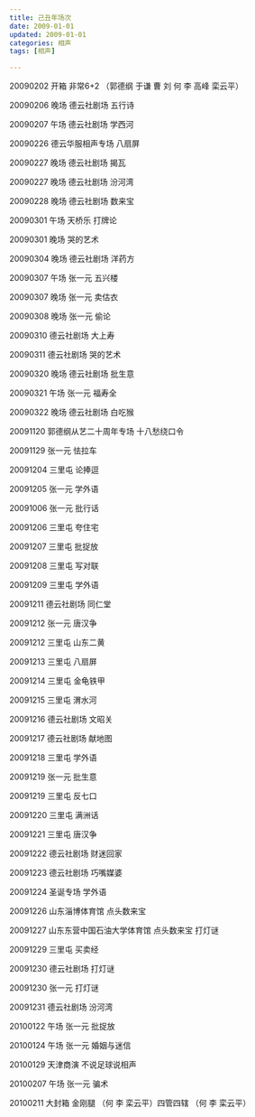 ```yaml
---
title: 己丑年场次
date: 2009-01-01
updated: 2009-01-01
categories: 相声
tags: [相声] 

---
```


20090202 开箱 非常6+2 （郭德纲 于谦 曹 刘 何 李 高峰 栾云平）

20090206 晚场 德云社剧场 五行诗

20090207 午场 德云社剧场 学西河

20090226 德云华服相声专场 八扇屏 

20090227 晚场 德云社剧场 揭瓦

20090227 晚场 德云社剧场 汾河湾

20090228 晚场 德云社剧场 数来宝

20090301 午场 天桥乐 打牌论

20090301 晚场 哭的艺术

20090304 晚场 德云社剧场 洋药方

<!--more-->

20090307 午场 张一元 五兴楼

20090307 晚场 张一元 卖估衣

20090308 晚场 张一元 偷论

20090310 德云社剧场 大上寿

20090311 德云社剧场 哭的艺术

20090320 晚场 德云社剧场 批生意

20090321 午场 张一元 福寿全

20090322 晚场 德云社剧场 白吃猴

20091120 郭德纲从艺二十周年专场 十八愁绕口令

20091129 张一元 怯拉车

20091204 三里屯 论捧逗

20091205 张一元 学外语

20091006 张一元 批行话

20091206 三里屯 夸住宅

20091207 三里屯 批捉放

20091208 三里屯 写对联

20091209 三里屯 学外语

20091211 德云社剧场 同仁堂

20091212 张一元 唐汉争

20091212 三里屯 山东二黄

20091213 三里屯 八扇屏

20091214 三里屯 金龟铁甲

20091215 三里屯 渭水河

20091216 德云社剧场 文昭关

20091217 德云社剧场 献地图

20091218 三里屯 学外语

20091219 张一元 批生意

20091219 三里屯 反七口

20091220 三里屯 满洲话

20091221 三里屯 唐汉争

20091222 德云社剧场 财迷回家

20091223 德云社剧场 巧嘴媒婆

20091224 圣诞专场 学外语

20091226 山东淄博体育馆 点头数来宝

20091227 山东东营中国石油大学体育馆 点头数来宝 打灯谜

20091229 三里屯 买卖经

20091230 德云社剧场 打灯谜

20091230 张一元 打灯谜

20091231 德云社剧场 汾河湾

20100122 午场 张一元 批捉放

20100124 午场 张一元 婚姻与迷信

20100129 天津商演 不说足球说相声

20100207 午场 张一元 骗术

20100211 大封箱 金刚腿 （何 李 栾云平）四管四辖 （何 李 栾云平）